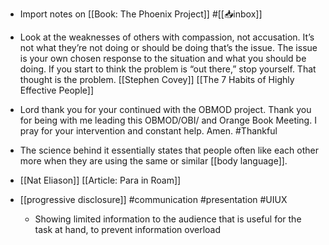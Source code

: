 - Import notes on [[Book: The Phoenix Project]] #[[📥inbox]]

- Look at the weaknesses of others with compassion, not accusation. It’s not what they’re not doing or should be doing that’s the issue. The issue is your own chosen response to the situation and what you should be doing. If you start to think the problem is “out there,” stop yourself. That thought is  the problem. [[Stephen Covey]] [[The 7 Habits of Highly Effective People]]

- Lord thank you for your continued with the OBMOD project. Thank you for being with me leading this OBMOD/OBI/ and Orange Book Meeting. I pray for your intervention and constant help. Amen. #Thankful 

- The science behind it essentially states that people often like each other more when they are using the same or similar [[body language]]. 

- [[Nat Eliason]] [[Article: Para in Roam]]

- [[progressive disclosure]] #communication #presentation #UIUX
	 - Showing limited information to the audience that is useful for the task at hand, to prevent information overload

